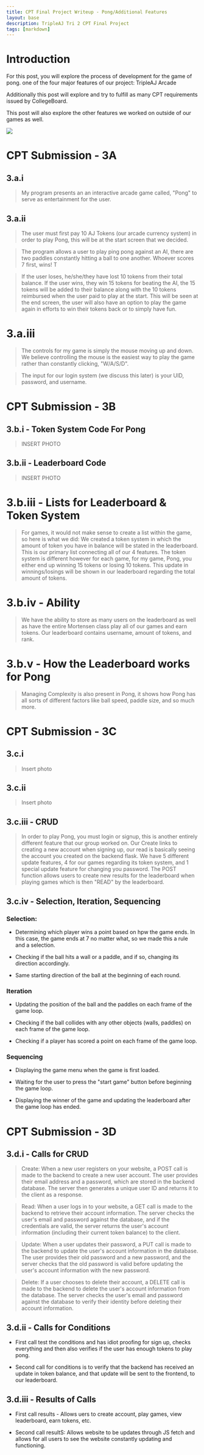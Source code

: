 ```yaml
---
title: CPT Final Project Writeup - Pong/Additional Features 
layout: base
description: TripleAJ Tri 2 CPT Final Project
tags: [markdown]
---
```


# Introduction

For this post, you will explore the process of development for the game of pong. one of the four major features of our project: TripleAJ Arcade

Additionally this post will explore and try to fulfill as many CPT requirements issued by CollegeBoard.

This post will also explore the other features we worked on outside of our games as well.

<img src="{{site.baseurl}}/images/logofinalaj.png">

# CPT Submission - 3A 

## 3.a.i

> My program presents an an interactive arcade game called, "Pong" to serve as entertainment for the user. 

## 3.a.ii

> The user must first pay 10 AJ Tokens (our arcade currency system) in order to play Pong, this will be at the start screen that we decided. 

> The program allows a user to play ping pong against an AI, there are two paddles constantly hitting a ball to one another. Whoever scores 7 first, wins! T

> If the user loses, he/she/they have lost 10 tokens from their total balance. If the user wins, they win 15 tokens for beating the AI, the 15 tokens will be added to their balance along with the 10 tokens reimbursed when the user paid to play at the start. This will be seen at the end screen, the user will also have an option to play the game again in efforts to win their tokens back or to simply have fun. 

# 3.a.iii

> The controls for my game is simply the mouse moving up and down. We believe controlling the mouse is the easiest way to play the game rather than constantly clicking, "W/A/S/D". 

> The input for our login system (we discuss this later) is your UID, password, and username. 

# CPT Submission - 3B

## 3.b.i - Token System Code For Pong

>INSERT PHOTO

## 3.b.ii - Leaderboard Code

>INSERT PHOTO

# 3.b.iii - Lists for Leaderboard & Token System

> For games, it would not make sense to create a list within the game, so here is what we did: We created a token system in which the amount of token you have in balance will be stated in the leaderboard. This is our primary list connecting all of our 4 features. The token system is different however for each game, for my game, Pong, you either end up winning 15 tokens or losing 10 tokens. This update in winnings/losings will be shown in our leaderboard regarding the total amount of tokens. 

# 3.b.iv - Ability

> We have the ability to store as many users on the leaderboard as well as have the entire Mortensen class play all of our games and earn tokens. Our leaderboard contains username, amount of tokens, and rank.

# 3.b.v - How the Leaderboard works for Pong

> Managing Complexity is also present in Pong, it shows how Pong has all sorts of different factors like ball speed, paddle size, and so much more. 

# CPT Submission - 3C

## 3.c.i

>Insert photo

## 3.c.ii

>Insert photo

## 3.c.iii - CRUD

> In order to play Pong, you must login or signup, this is another entirely different feature that our group worked on. Our Create links to creating a new account when signing up, our read is basically seeing the account you created on the backend flask. We have 5 different update features, 4 for our games regarding its token system, and 1 special update feature for changing you password. The POST function allows users to create new results for the leaderboard when playing games which is then "READ" by the leaderboard. 

## 3.c.iv - Selection, Iteration, Sequencing 

### Selection:

- Determining which player wins a point based on hpw the game ends. In this case, the game ends at 7 no matter what, so we made this a rule and a selection. 

- Checking if the ball hits a wall or a paddle, and if so, changing its direction accordingly.

- Same starting direction of the ball at the beginning of each round.

### Iteration 

- Updating the position of the ball and the paddles on each frame of the game loop.

- Checking if the ball collides with any other objects (walls, paddles) on each frame of the game loop.

- Checking if a player has scored a point on each frame of the game loop.

### Sequencing 

- Displaying the game menu when the game is first loaded.

- Waiting for the user to press the "start game" button before beginning the game loop.

- Displaying the winner of the game and updating the leaderboard after the game loop has ended.

# CPT Submission - 3D

## 3.d.i - Calls for CRUD

> Create: When a new user registers on your website, a POST call is made to the backend to create a new user account. The user provides their email address and a password, which are stored in the backend database. The server then generates a unique user ID and returns it to the client as a response.

> Read: When a user logs in to your website, a GET call is made to the backend to retrieve their account information. The server checks the user's email and password against the database, and if the credentials are valid, the server returns the user's account information (including their current token balance) to the client.

> Update: When a user updates their password, a PUT call is made to the backend to update the user's account information in the database. The user provides their old password and a new password, and the server checks that the old password is valid before updating the user's account information with the new password.

> Delete: If a user chooses to delete their account, a DELETE call is made to the backend to delete the user's account information from the database. The server checks the user's email and password against the database to verify their identity before deleting their account information.

## 3.d.ii - Calls for Conditions

- First call test the conditions and has idiot proofing for sign up, checks everything and then also verifies if the user has enough tokens to play pong.

- Second call for conditions is to verify that the backend has received an update in token balance, and that update will be sent to the frontend, to our leaderboard. 

## 3.d.iii - Results of Calls

- First call results - Allows uers to create account, play games, view leaderboard, earn tokens, etc.

- Second call resultS: Allows website to be updates through JS fetch and allows for all users to see the website constantly updating and functioning.
